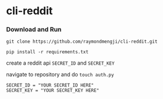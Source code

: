 # cli-reddit

### Download and Run

`git clone https://github.com/raymondmengji/cli-reddit.git`

`pip install -r requirements.txt`

create a reddit api `SECRET_ID` and `SECRET_KEY`

navigate to repository and do `touch auth.py`

```
SECRET_ID = "YOUR SECRET_ID HERE"
SECRET_KEY = "YOUR SECRET_KEY HERE"
```


